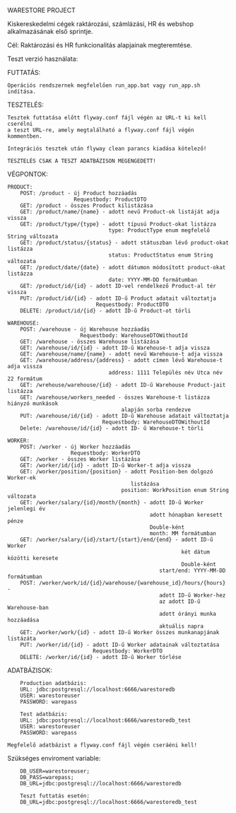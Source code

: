 WARESTORE PROJECT

Kiskereskedelmi cégek raktározási, számlázási, HR és webshop alkalmazásának első sprintje.

Cél: Raktározási és HR funkcionalitás alapjainak megteremtése.

Teszt verzió használata:

FUTTATÁS:

    Operációs rendszernek megfelelően run_app.bat vagy run_app.sh indítása.

TESZTELÉS:

    Tesztek futtatása előtt flyway.conf fájl végén az URL-t ki kell cserélni 
    a teszt URL-re, amely megtalálható a flyway.conf fájl végén kommentben.

    Integrációs tesztek után flyway clean parancs kiadása kötelező!

    TESZTELÉS CSAK A TESZT ADATBÁZISON MEGENGEDETT!

VÉGPONTOK:

    PRODUCT:
        POST: /product - új Product hozzáadás 
                         Requestbody: ProductDTO
        GET: /product - összes Product kilistázása
        GET: /product/name/{name} - adott nevű Product-ok listáját adja vissza
        GET: /product/type/{type} - adott típusú Product-okat listázza
                                    type: ProductType enum megfelelő String változata
        GET: /product/status/{status} - adott státuszban lévő product-okat listázza
                                    status: ProductStatus enum String változata
        GET: /product/date/{date} - adott dátumon módosított product-okat listázza
                                    date: YYYY-MM-DD formátumban
        GET: /product/id/{id} - adott ID-vel rendelkező Product-al tér vissza
        PUT: /product/id/{id} - adott ID-ű Product adatait változtatja
                                Requestbody: ProductDTO
        DELETE: /product/id/{id} - adott ID-ű Product-ot törli
    
    WAREHOUSE:
        POST: /warehouse - új Warehouse hozzáadás
                           Requestbody: WarehouseDTOWithoutId
        GET: /warehouse - összes Warehouse listázása
        GET: /warehouse/id/{id} - adott ID-ű Warehouse-t adja vissza
        GET: /warehouse/name/{name} - adott nevű Warehouse-t adja vissza
        GET: /warehouse/address/{address} - adott címen lévő Warehouse-t adja vissza
                                    address: 1111 Település név Utca név 22 formátum
        GET: /wrehouse/warehouse/{id} - adott ID-ű Warehouse Product-jait listázza
        GET: /warehouse/workers_needed - összes Warehouse-t listázza hiányzó munkások
                                        alapján sorba rendezve
        PUT: /warehouse/id/{id} - adott ID-ű Warehouse adatait változtatja
                                  Requestbody: WarehouseDTOWithoutId
        Delete: /warehouse/id/{id} - adott ID- ű Warehouse-t törli

    WORKER:
        POST: /worker - új Worker hozzáadás
                        Requestbody: WorkerDTO
        GET: /worker - összes Worker listázása
        GET: /worker/id/{id} - adott ID-ű Worker-t adja vissza
        GET: /worker/position/{position} - adott Position-ben dolgozó Worker-ek
                                           listázása
                                        position: WorkPosition enum String változata
        GET: /worker/salary/{id}/month/{month} - adott ID-ű Worker jelenlegi év
                                                 adott hónapban keresett pénze 
                                                 Double-ként
                                                 month: MM formátumban
        GET: /worker/salary/{id}/start/{start}/end/{end} - adott ID-ű Worker
                                                           két dátum közötti keresete
                                                           Double-ként
                                                    start/end: YYYY-MM-DD formátumban
        POST: /worker/work/id/{id}/warehouse/{warehouse_id}/hours/{hours} - 
                                                    adott ID-ű Worker-hez
                                                    az adott ID-ű Warehouse-ban
                                                    adott órányi munka hozzáadása
                                                    aktuális napra
        GET: /worker/work/{id} - adott ID-ű Worker összes munkanapjának listázáta
        PUT: /worker/id/{id} - adott ID-ű Worker adatainak változtatása
                               Requestbody: WorkerDTO
        DELETE: /worker/id/{id} - adott ID-ű Worker törlése

ADATBÁZISOK:

        Production adatbázis: 
        URL: jdbc:postgresql://localhost:6666/warestoredb
        USER: warestoreuser
        PASSWORD: warepass

        Test adatbázis: 
        URL: jdbc:postgresql://localhost:6666/warestoredb_test
        USER: warestoreuser
        PASSWORD: warepass

    Megfelelő adatbázist a flyway.conf fájl végén cseráéni kell!

Szükséges enviroment variable:

        DB_USER=warestoreuser;
        DB_PASS=warepass;
        DB_URL=jdbc:postgresql://localhost:6666/warestoredb
        
        Teszt futtatás esetén:
        DB_URL=jdbc:postgresql://localhost:6666/warestoredb_test